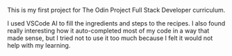This is my first project for The Odin Project Full Stack Developer curriculum.

I used VSCode AI to fill the ingredients and steps to the recipes. I also found really interesting how it auto-completed most of my code in a way that made sense, but I tried not to use it too much because I felt it would not help with my learning.